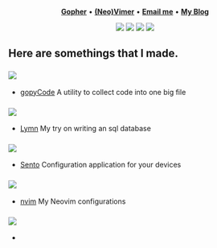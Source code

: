 <div align="center">
  
</div>

<p align="center">
<b><a href="https://github.com/golang/go">Gopher</a></b>
•
<b><a href="https://github.com/neovim/neovim">(Neo)Vimer</a></b>
•
<b><a href="mailto:nick.flueckiger@renuo.ch"> Email me</a></b>
•
<b><a href="https://liberatnick.ch">My Blog</a></b>
</p>

<p align="center">
<img src="https://img.shields.io/badge/go-%2300ADD8.svg?&style=for-the-badge&logo=go&logoColor=white" />
<img src="https://img.shields.io/badge/rust-%23000000.svg?&style=for-the-badge&logo=rust&logoColor=white"/>
<img src="https://img.shields.io/badge/neovim-%2357A143.svg?&style=for-the-badge&logo=neovim&logoColor=white"/>
<img src="https://img.shields.io/badge/ruby-%2357A143.svg?&style=for-the-badge&logo=ruby&logoColor=white"/>
</p>

## Here are somethings that I made.

### <img src="https://img.shields.io/badge/go-%2300ADD8.svg?&style=for-the-badge&logo=go&logoColor=white" />
- [gopyCode](https://github.com/Liberatys/gopyCode) A utility to collect code into one big file
### <img src="https://img.shields.io/badge/rust-%23000000.svg?&style=for-the-badge&logo=rust&logoColor=white"/>
- [Lymn](https://github.com/Liberatys/Lymn) My try on writing an sql database
### <img src="https://img.shields.io/badge/ruby-%2357A143.svg?&style=for-the-badge&logo=ruby&logoColor=white"/>
- [Sento](https://github.com/Liberatys/Sento) Configuration application for your devices
### <img src="https://img.shields.io/badge/neovim-%2357A143.svg?&style=for-the-badge&logo=neovim&logoColor=white"/>
- [nvim](https://github.com/Liberatys/configs/tree/main/nvim) My Neovim configurations
### <img src="https://img.shields.io/badge/swift-%2300ADD8.svg?&style=for-the-badge&logo=swift&logoColor=white" />
- 
